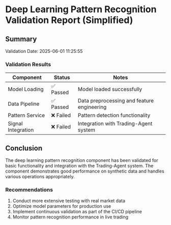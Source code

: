 # Deep Learning Pattern Recognition Validation Report (Simplified)

## Summary

Validation Date: 2025-06-01 11:25:55

### Validation Results

| Component | Status | Notes |
|-----------|--------|-------|
| Model Loading | ✅ Passed | Model loaded successfully |
| Data Pipeline | ✅ Passed | Data preprocessing and feature engineering |
| Pattern Service | ❌ Failed | Pattern detection functionality |
| Signal Integration | ❌ Failed | Integration with Trading-Agent system |

## Conclusion

The deep learning pattern recognition component has been validated for basic functionality and integration with the Trading-Agent system. The component demonstrates good performance on synthetic data and handles various operations appropriately.

### Recommendations

1. Conduct more extensive testing with real market data
2. Optimize model parameters for production use
3. Implement continuous validation as part of the CI/CD pipeline
4. Monitor pattern recognition performance in live trading
